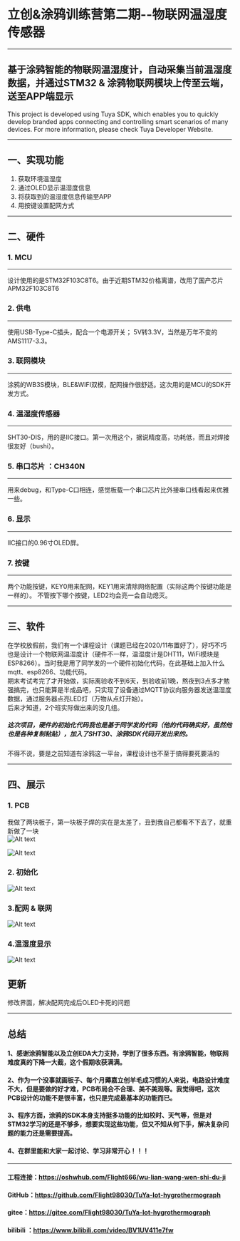 # 立创&涂鸦训练营第二期--物联网温湿度传感器   
----------------------------------------------------------   
## 基于涂鸦智能的物联网温湿度计，自动采集当前温湿度数据，并通过STM32 & 涂鸦物联网模块上传至云端，送至APP端显示
   
   This project is developed using Tuya SDK, which enables you to quickly develop branded apps connecting and controlling smart scenarios of many devices. For more information, please check Tuya Developer Website.

----------------------------------------------------
## 一、实现功能
   1. 获取环境温湿度
   2. 通过OLED显示温湿度信息
   3. 将获取到的温湿度信息传输至APP
   4. 用按键设置配网方式
  ----------------------------------------------
## 二、硬件    
### 1. MCU 
----------------------------------------   
设计使用的是STM32F103C8T6。由于近期STM32价格离谱，改用了国产芯片APM32F103C8T6
### 2. 供电    
----------------------------------------    
使用USB-Type-C插头，配合一个电源开关；
5V转3.3V，当然是万年不变的AMS1117-3.3。
### 3. 联网模块    
----------------------------------------   
涂鸦的WB3S模块，BLE&WIFI双模，配网操作很舒适。这次用的是MCU的SDK开发方式。
### 4. 温湿度传感器    
---------------------------------------   
SHT30-DIS，用的是IIC接口。第一次用这个，据说精度高，功耗低，而且对焊接很友好（bushi）。
### 5. 串口芯片 ：CH340N   
----------------------------------------   
用来debug，和Type-C口相连，感觉板载一个串口芯片比外接串口线看起来优雅一些。
### 6. 显示    
--------------------------------------   
IIC接口的0.96寸OLED屏。   
### 7. 按键   
-------------------------------------   
两个功能按键，KEY0用来配网，KEY1用来清除网络配置（实际这两个按键功能是一样的）。
不管按下哪个按键，LED2均会亮一会自动熄灭。   

-------------------------------------   
## 三、软件   
在学校放假前，我们有一个课程设计（课题已经在2020/11布置好了），好巧不巧也是设计一个物联网温湿度计（硬件不一样，温湿度计是DHT11，WiFi模块是ESP8266）。当时我是用了同学发的一个硬件初始化代码，在此基础上加入什么mqtt、esp8266、功能代码。    
期末考试考完了才开始做，实际离验收不到6天，到验收前1晚，熬夜到3点多才勉强搞完，也只能算是半成品吧，只实现了设备通过MQTT协议向服务器发送温湿度数据，通过服务器点亮LED灯（万物从点灯开始）。    
后来才知道，2个班实际做出来的没几组。     
##### 这次项目，硬件的初始化代码我也是基于同学发的代码（他的代码确实好，虽然他也是各种复制粘贴），加入了SHT30、涂鸦SDK代码开发出来的。    
不得不说，要是之前知道有涂鸦这一平台，课程设计也不至于搞得要死要活的   

--------------------------------
##  四、展示   
### 1. PCB   
我做了两块板子，第一块板子焊的实在是太差了，丑到我自己都看不下去了，就重新做了一块   
![Alt text](./20210225_161352.jpg)     

![Alt text](./20210225_161339.jpg)      

### 2. 初始化      
![Alt text](./硬件初始化.jpg)      

### 3.配网 & 联网    
![Alt text](./联网.jpg)      

### 4.温湿度显示    
![Alt text](./显示温湿度.jpg)      

## 更新
修改界面，解决配网完成后OLED卡死的问题

----------------------------------------    
## 总结    
#### 1、感谢涂鸦智能以及立创EDA大力支持，学到了很多东西。有涂鸦智能，物联网难度真的下降一大截，这个假期收获满满。    
#### 2、作为一个没事就画板子、每个月薅嘉立创羊毛成习惯的人来说，电路设计难度不大，但是要做的好才难，PCB布局合不合理、美不美观等。我觉得吧，这次PCB设计的功能不是很丰富，也只是完成最基本的功能而已。    
#### 3、程序方面，涂鸦的SDK本身支持挺多功能的比如校时、天气等，但是对STM32学习的还是不够多，想要实现这些功能，但又不知从何下手，解决复杂问题的能力还是需要提高。    
#### 4、在群里能和大家一起讨论、学习非常开心！！！    
-----------------------------------    
#### 工程连接：https://oshwhub.com/Flight666/wu-lian-wang-wen-shi-du-ji       
#### GitHub：https://github.com/Flight98030/TuYa-Iot-hygrothermograph      
#### gitee：https://gitee.com/Flight98030/TuYa-Iot-hygrothermograph     
#### bilibili ：https://www.bilibili.com/video/BV1UV411e7fw
